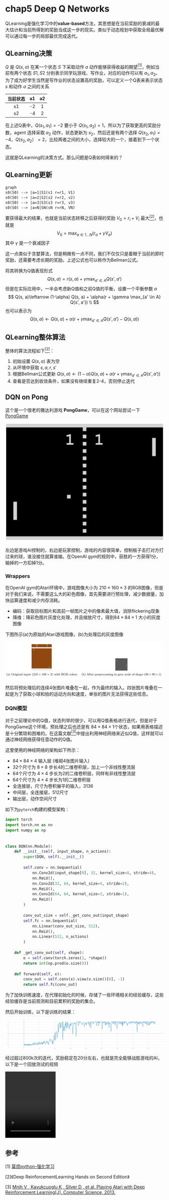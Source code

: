 # chap5 Deep Q Networks

QLearning是强化学习中的**value-based**方法，其思想是在当前奖励的衰减的最大估计和当前所得到的奖励当成这一步的现实。类似于动态规划中获取全局最优解可以通过每一步的局部最优完成迭代。

## QLearning决策

$Q$ 是 $Q(s, a)$ 在某一个状态 $S$ 下采取动作 $a$ 动作能够获得收益的期望[<sup>[1]</sup>](#ref-1)，例如当前有两个状态 $S1, S2$ 分别表示同学玩游戏、写作业，对应的动作可以有 $a_1, a_2$。为了成为好学生当然是写作业的状态设置高的奖励，可以定义一个Q表来表示状态 $s$ 和动作 $a$ 之间的关系

| 当前状态 |  a1  |  a2  |
| :------: | :--: | :--: |
|    s1    |  -2  |  1   |
|    s2    |  -4  |  2   |

在上述Q表中，$Q(s_1, a_1)=-2$ 要小于 $Q(s_1, a_2)=1$，所以为了获取更高的奖励分数，agent 选择采取 $a_2$ 动作，状态更新为 $s_2$，然后还是有两个选择 $Q(s_2, a_1)=-4，Q(s_2, a_2）=2$，比较两者之间的大小，选择较大的一个，接着到下一个状态。

这就是QLearning的决策方式。那么问题是Q表如何得来的？

## QLearning更新

```mermaid
graph
s0(S0) --> |a=1|S1(s1 r=r1, V1)    
s0(S0) --> |a=2|S2(s2 r=r2, v2)
s0(S0) --> |a=3|S3(s3 r=r3, v3)
s0(S0) --> |a=N|SN(sN r=rN, VN)   
```

要获得最大的结果，也就是当前状态转移之后获得的奖励 $V_0=r_i+V_i$ 最大[<sup>[2]</sup>](#ref-2)，也就是
$$
V_0=\max_{a \in 1 \dots N}(r_a + \gamma V_a)
$$
其中 $\gamma$ 是一个衰减因子

这一点类似于贪婪算法，但是稍微有一点不同，我们不仅仅只是着眼于当前的即时奖励，还需要考虑长期的奖励。上述公式也可以称作为Bellman公式。

将其转换为Q值表现形式
$$
Q(s, a) = r(s, a) + \gamma \max_{a' \in A} Q(s', a')
$$
但是在实际应用中，一半会考虑新Q值和之前Q值的平衡，设置一个平衡参数 $\alpha$
$$
Q(s, a)\leftarrow (1-\alpha) Q(s, a) + \alpha(r + \gamma \max_{a' \in A} Q(s', a')) \\
$$
也可以表示为
$$
Q(s, a)\leftarrow Q(s, a) + \alpha(r + \gamma \max_{a' \in A} Q(s', a') - Q(s, a))
$$

## QLearning整体算法

整体的算法流程如下[<sup>[2]</sup>](#ref-2)：

1. 初始设置 $Q(s, a)$ 表为空
2. 从环境中获取 $s, a, r, s'$
3. 根据Bellman公式更新 $Q(s, a) \leftarrow (1-\alpha) Q(s, a) + \alpha(r + \gamma \max_{a' \in A} Q(s', a'))$
4. 查看是否达到收敛条件，如果没有继续重复2-4，否则停止迭代

## DQN on Pong

这个是一个很老的雅达利游戏 **PongGame**，可以在这个网站尝试一下 [PongGame](http://www.ponggame.org/)

![image-20220425185023163](imgs/image-20220425185023163.png)

左边是游戏AI控制的，右边是玩家控制，游戏的内容很简单，控制板子击打对方打过来的球，谁没接住就算谁输。在OpenAI gym的规则中，获胜的一方获得1分，输掉的一方扣掉1分。

### Wrappers

在OpenAI gym的Atari环境中，游戏图像大小为 $210 \times 160 \times 3$ 的RGB图像，但是对于我们来说，不需要这么大的彩色图像，首先需要进行预处理，减少数据量，加快运算速度和减少内存消耗。

* 编码：获取目标图片和其前一帧图片之中的像素最大值，消除flickering现象
* 降维：降彩色图片灰度化处理，并且缩放尺寸，得到$84 \times 84 \times 1$ 大小的灰度图像

下图所示(a)为原始的Atari游戏图像，(b)为处理后的灰度图像

![](imgs/v2-3be5a2481d3409fd5a20db488d936026_r.jpg)

然后将预处理后的连续4张图片堆叠在一起，作为最终的输入。四张图片堆叠在一起是为了获取小球和拍的运动方向和速度，单张的图片无法获得这些信息。

### DQN模型

对于之前理论中的Q值，状态列举的很少，可以用Q值表格进行迭代，但是对于PongGame这个环境，预处理之后也还是有 $84 \times 84 \times 1$个状态，如果用表格描述是十分繁琐和困难的。在这篇文献[<sup>[3]</sup>](#ref-3)中提出利用神经网络来近似Q值，这样就可以通过神经网络获得任意动作的Q值。

这里使用的神经网络的架构如下所示：

* $84 \times 84 \times 4$ 输入层 (堆砌4张图片输入)
* 32个尺寸为 $8 \times 8$ 步长4的二维卷积层，加上一个非线性整流层
* 64个尺寸为 $4 \times 4$ 步长为2的二维卷积层，同样有非线性整流层
* 64个尺寸为 $4 \times 4$ 步长为1的二维卷积层
* 全连接层，尺寸为卷积展平的输入，3136
* 中间层，全连接层，512尺寸
* 输出层，动作空间尺寸

如下为`pytorch`构建的模型架构：

```python
import torch
import torch.nn as nn
import numpy as np


class DQN(nn.Module):
    def __init__(self, input_shape, n_actions):
        super(DQN, self).__init__()

        self.conv = nn.Sequential(
            nn.Conv2d(input_shape[0], 32, kernel_size=8, stride=4),
            nn.ReLU(),
            nn.Conv2d(32, 64, kernel_size=4, stride=2),
            nn.ReLU(),
            nn.Conv2d(64, 64, kernel_size=3, stride=1),
            nn.ReLU()
        )

        conv_out_size = self._get_conv_out(input_shape)
        self.fc = nn.Sequential(
            nn.Linear(conv_out_size, 512),
            nn.ReLU(),
            nn.Linear(512, n_actions)
        )

    def _get_conv_out(self, shape):
        o = self.conv(torch.zeros(1, *shape))
        return int(np.prod(o.size()))

    def forward(self, x):
        conv_out = self.conv(x).view(x.size()[0], -1)
        return self.fc(conv_out)

```

为了加快训练速度，在代理初始化的时候，存储了一些环境相关的经验缓存，这些经验缓存是当前观测和目前累积的奖励的集合。

然后开始训练，以下是训练的结果：

![](imgs/reward.png)

经过超过800k次的迭代，奖励稳定在20分左右，也就是完全能够战胜游戏的AI，以下是一个回放测试的视频

<video width="160" height="210" controls>
    <source src="mon\ponggame.mp4" type="video/mp4">
</video>


## 参考

<div id="ref-1"></div>

[1] [莫烦python-强化学习](https://mofanpy.com/tutorials/machine-learning/reinforcement-learning/intro-q-learning/)

<div id="ref-2"></div>

[2]《Deep ReinforcementLearning Hands on Second Edition》

<div id="ref-3"></div>

[3] [Mnih V ,  Kavukcuoglu K ,  Silver D , et al. Playing Atari with Deep Reinforcement Learning[J]. Computer Science, 2013.](https://arxiv.org/abs/1312.5602)









